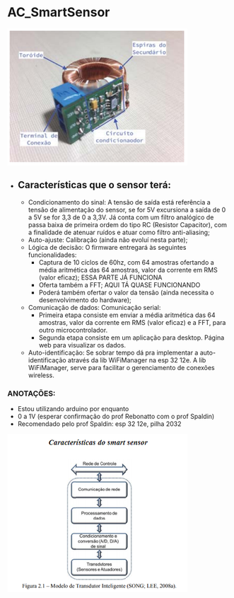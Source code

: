 # AC_SmartSensor
![Sensor](https://github.com/rfpanizzon/AC_SmartSensor/blob/main/img/smart_sensor.png)

+ ## Características que o sensor terá:

  + Condicionamento do sinal:  A tensão de saída está referência a tensão de alimentação do sensor, se for 5V excursiona a saída de 0 a 5V se for 3,3 de 0 a 3,3V. Já conta com um filtro analógico de passa baixa de primeira ordem do tipo RC (Resistor Capacitor), com a finalidade de atenuar ruídos e atuar como filtro anti-aliasing;
  + Auto-ajuste: Calibração (ainda não evoluí nesta parte);
  + Lógica de decisão: O firmware entregará às seguintes funcionalidades:
    + Captura de 10 ciclos de 60hz, com 64 amostras ofertando a média aritmética das 64 amostras, valor da corrente em RMS (valor eficaz);  ESSA PARTE JÁ FUNCIONA 
    + Oferta também a FFT; AQUI TÁ QUASE FUNCIONANDO
    + Poderá também ofertar o valor da tensão (ainda necessita o desenvolvimento do hardware);
  + Comunicação de dados: Comunicação serial:
    + Primeira etapa consiste em enviar a média aritmética das 64 amostras, valor da corrente em RMS (valor eficaz) e a FFT, para outro microcontrolador.
    + Segunda etapa consiste em um aplicação para desktop. Página web para visualizar os dados.
  + Auto-identificação: Se sobrar tempo dá pra implementar a auto-identificação através da lib WiFiManager na esp 32 12e. A lib WiFiManager, serve para facilitar o gerenciamento de conexões wireless.


### ANOTAÇÕES:
* Estou utilizando arduino por enquanto
* 0 a 1V (esperar confirmação do prof Rebonatto com o prof Spaldin)
* Recomendado pelo prof Spaldin: esp 32 12e, pilha 2032
  
![Sensor](https://github.com/rfpanizzon/AC_SmartSensor/blob/main/img/modelo_smart_sensor.png)
